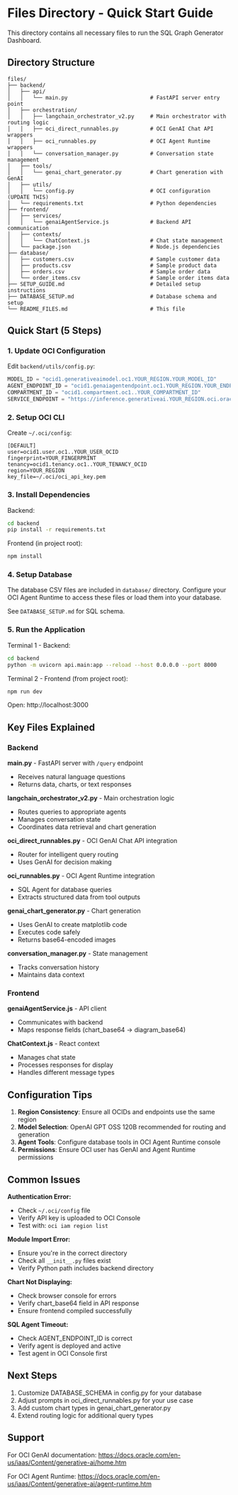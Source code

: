 # Files Directory - Quick Start Guide

This directory contains all necessary files to run the SQL Graph Generator Dashboard.

## Directory Structure

```
files/
├── backend/
│   ├── api/
│   │   └── main.py                          # FastAPI server entry point
│   ├── orchestration/
│   │   ├── langchain_orchestrator_v2.py     # Main orchestrator with routing logic
│   │   ├── oci_direct_runnables.py          # OCI GenAI Chat API wrappers
│   │   ├── oci_runnables.py                 # OCI Agent Runtime wrappers
│   │   └── conversation_manager.py          # Conversation state management
│   ├── tools/
│   │   └── genai_chart_generator.py         # Chart generation with GenAI
│   ├── utils/
│   │   └── config.py                        # OCI configuration (UPDATE THIS)
│   └── requirements.txt                     # Python dependencies
├── frontend/
│   ├── services/
│   │   └── genaiAgentService.js             # Backend API communication
│   ├── contexts/
│   │   └── ChatContext.js                   # Chat state management
│   └── package.json                         # Node.js dependencies
├── database/
│   ├── customers.csv                        # Sample customer data
│   ├── products.csv                         # Sample product data
│   ├── orders.csv                           # Sample order data
│   └── order_items.csv                      # Sample order items data
├── SETUP_GUIDE.md                           # Detailed setup instructions
├── DATABASE_SETUP.md                        # Database schema and setup
└── README_FILES.md                          # This file
```

## Quick Start (5 Steps)

### 1. Update OCI Configuration

Edit `backend/utils/config.py`:
```python
MODEL_ID = "ocid1.generativeaimodel.oc1.YOUR_REGION.YOUR_MODEL_ID"
AGENT_ENDPOINT_ID = "ocid1.genaiagentendpoint.oc1.YOUR_REGION.YOUR_ENDPOINT_ID"
COMPARTMENT_ID = "ocid1.compartment.oc1..YOUR_COMPARTMENT_ID"
SERVICE_ENDPOINT = "https://inference.generativeai.YOUR_REGION.oci.oraclecloud.com"
```

### 2. Setup OCI CLI

Create `~/.oci/config`:
```
[DEFAULT]
user=ocid1.user.oc1..YOUR_USER_OCID
fingerprint=YOUR_FINGERPRINT
tenancy=ocid1.tenancy.oc1..YOUR_TENANCY_OCID
region=YOUR_REGION
key_file=~/.oci/oci_api_key.pem
```

### 3. Install Dependencies

Backend:
```bash
cd backend
pip install -r requirements.txt
```

Frontend (in project root):
```bash
npm install
```

### 4. Setup Database

The database CSV files are included in `database/` directory.
Configure your OCI Agent Runtime to access these files or load them into your database.

See `DATABASE_SETUP.md` for SQL schema.

### 5. Run the Application

Terminal 1 - Backend:
```bash
cd backend
python -m uvicorn api.main:app --reload --host 0.0.0.0 --port 8000
```

Terminal 2 - Frontend (from project root):
```bash
npm run dev
```

Open: http://localhost:3000

## Key Files Explained

### Backend

**main.py** - FastAPI server with `/query` endpoint
- Receives natural language questions
- Returns data, charts, or text responses

**langchain_orchestrator_v2.py** - Main orchestration logic
- Routes queries to appropriate agents
- Manages conversation state
- Coordinates data retrieval and chart generation

**oci_direct_runnables.py** - OCI GenAI Chat API integration
- Router for intelligent query routing
- Uses GenAI for decision making

**oci_runnables.py** - OCI Agent Runtime integration
- SQL Agent for database queries
- Extracts structured data from tool outputs

**genai_chart_generator.py** - Chart generation
- Uses GenAI to create matplotlib code
- Executes code safely
- Returns base64-encoded images

**conversation_manager.py** - State management
- Tracks conversation history
- Maintains data context

### Frontend

**genaiAgentService.js** - API client
- Communicates with backend
- Maps response fields (chart_base64 → diagram_base64)

**ChatContext.js** - React context
- Manages chat state
- Processes responses for display
- Handles different message types

## Configuration Tips

1. **Region Consistency**: Ensure all OCIDs and endpoints use the same region
2. **Model Selection**: OpenAI GPT OSS 120B recommended for routing and generation
3. **Agent Tools**: Configure database tools in OCI Agent Runtime console
4. **Permissions**: Ensure OCI user has GenAI and Agent Runtime permissions

## Common Issues

**Authentication Error:**
- Check `~/.oci/config` file
- Verify API key is uploaded to OCI Console
- Test with: `oci iam region list`

**Module Import Error:**
- Ensure you're in the correct directory
- Check all `__init__.py` files exist
- Verify Python path includes backend directory

**Chart Not Displaying:**
- Check browser console for errors
- Verify chart_base64 field in API response
- Ensure frontend compiled successfully

**SQL Agent Timeout:**
- Check AGENT_ENDPOINT_ID is correct
- Verify agent is deployed and active
- Test agent in OCI Console first

## Next Steps

1. Customize DATABASE_SCHEMA in config.py for your database
2. Adjust prompts in oci_direct_runnables.py for your use case
3. Add custom chart types in genai_chart_generator.py
4. Extend routing logic for additional query types

## Support

For OCI GenAI documentation:
https://docs.oracle.com/en-us/iaas/Content/generative-ai/home.htm

For OCI Agent Runtime:
https://docs.oracle.com/en-us/iaas/Content/generative-ai/agent-runtime.htm
